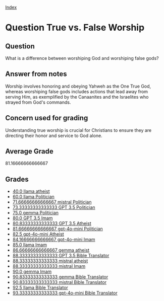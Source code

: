 
[Index](../../index.md)
# Question True vs. False Worship
## Question
What is a difference between worshiping God and worshiping false gods?

## Answer from notes
Worship involves honoring and obeying Yahweh as the One True God, whereas worshiping false gods includes actions that lead away from serving Him, as exemplified by the Canaanites and the Israelites who strayed from God's commands.

## Concern used for grading
Understanding true worship is crucial for Christians to ensure they are directing their honor and service to God alone.

## Average Grade
81.16666666666667

## Grades
 * [40.0 llama atheist](../answers/llama_atheist/True_vs._False_Worship.md)
 * [60.0 llama Politician](../answers/llama_Politician/True_vs._False_Worship.md)
 * [71.66666666666667 mistral Politician](../answers/mistral_Politician/True_vs._False_Worship.md)
 * [73.33333333333333 GPT 3.5 Politician](../answers/GPT_3.5_Politician/True_vs._False_Worship.md)
 * [75.0 gemma Politician](../answers/gemma_Politician/True_vs._False_Worship.md)
 * [80.0 GPT 3.5 Imam](../answers/GPT_3.5_Imam/True_vs._False_Worship.md)
 * [80.83333333333333 GPT 3.5 Atheist](../answers/GPT_3.5_Atheist/True_vs._False_Worship.md)
 * [81.66666666666667 gpt-4o-mini Politician](../answers/gpt-4o-mini_Politician/True_vs._False_Worship.md)
 * [82.5 gpt-4o-mini Atheist](../answers/gpt-4o-mini_Atheist/True_vs._False_Worship.md)
 * [84.16666666666667 gpt-4o-mini Imam](../answers/gpt-4o-mini_Imam/True_vs._False_Worship.md)
 * [85.0 llama Imam](../answers/llama_Imam/True_vs._False_Worship.md)
 * [86.66666666666667 gemma atheist](../answers/gemma_atheist/True_vs._False_Worship.md)
 * [88.33333333333333 GPT 3.5 Bible Translator](../answers/GPT_3.5_Bible_Translator/True_vs._False_Worship.md)
 * [88.33333333333333 mistral atheist](../answers/mistral_atheist/True_vs._False_Worship.md)
 * [88.33333333333333 mistral Imam](../answers/mistral_Imam/True_vs._False_Worship.md)
 * [90.0 gemma Imam](../answers/gemma_Imam/True_vs._False_Worship.md)
 * [90.83333333333333 gemma Bible Translator](../answers/gemma_Bible_Translator/True_vs._False_Worship.md)
 * [90.83333333333333 mistral Bible Translator](../answers/mistral_Bible_Translator/True_vs._False_Worship.md)
 * [92.5 llama Bible Translator](../answers/llama_Bible_Translator/True_vs._False_Worship.md)
 * [93.33333333333333 gpt-4o-mini Bible Translator](../answers/gpt-4o-mini_Bible_Translator/True_vs._False_Worship.md)
